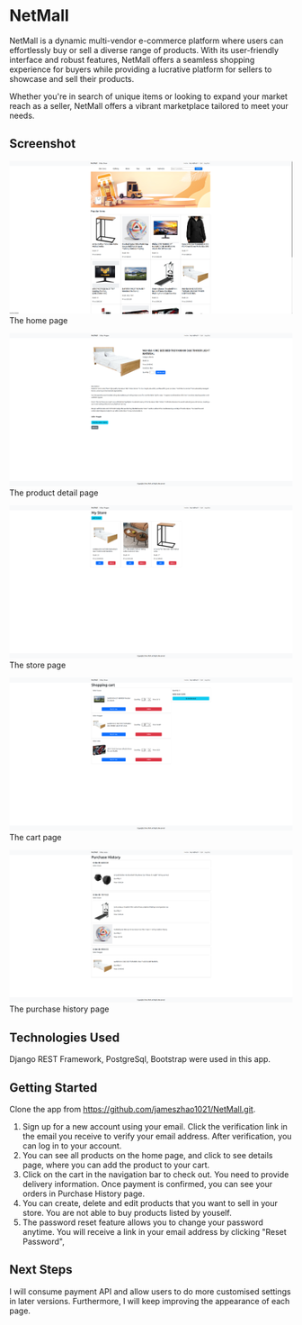 # NetMall

NetMall is a dynamic multi-vendor e-commerce platform where users can effortlessly buy or sell a diverse range of products. With its user-friendly interface and robust features, NetMall offers a seamless shopping experience for buyers while providing a lucrative platform for sellers to showcase and sell their products. 

Whether you're in search of unique items or looking to expand your market reach as a seller, NetMall offers a vibrant marketplace tailored to meet your needs.


## Screenshot

![Screenshot of the NetMall](./frontend/src/assets/screenshots/homepage.png)
The home page

![Screenshot of the NetMall](./frontend/src/assets/screenshots/productDetail.png)
The product detail page

![Screenshot of the NetMall](./frontend/src/assets/screenshots/myStore.png)
The store page

![Screenshot of the NetMall](./frontend/src/assets/screenshots/cart.png)
The cart page

![Screenshot of the NetMall](./frontend/src/assets/screenshots/purchaseHistory.png)
The purchase history page

## Technologies Used

Django REST Framework, PostgreSql, Bootstrap were used in this app.

## Getting Started

Clone the app from https://github.com/jameszhao1021/NetMall.git.
1. Sign up for a new account using your email. Click the verification link in the email you receive to verify your email address. After verification, you can log in to your account.
2. You can see all products on the home page, and click to see details page, where you can add the product to your cart.
3. Click on the cart in the navigation bar to check out. You need to provide delivery information. Once payment is confirmed, you can see your orders in Purchase History page.
4. You can create, delete and edit products that you want to sell in your store. You are not able to buy products listed by youself. 
5. The password reset feature allows you to change your password anytime. You will receive a link in your email address by clicking "Reset Password",  
  
## Next Steps

I will consume payment API and allow users to do more customised settings in later versions. Furthermore, I will keep improving the appearance of each page. 